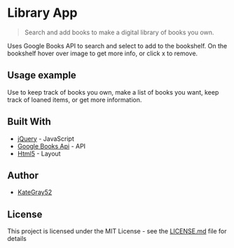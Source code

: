 # Library App
> Search and add books to make a digital library of books you own.


Uses Google Books API to search and select to add to the bookshelf. On the bookshelf hover over image to get more info, or click x to remove.



## Usage example

Use to keep track of books you own, make a list of books you want, keep track of loaned items, or get more information.



## Built With

* [jQuery](https://jquery.com/) - JavaScript
* [Google Books Api](https://developers.google.com/books/) - API
* [Html5](https://html5up.net/editorial) - Layout


## Author

* [KateGray52](https://github.com/KateGray52)

## License

This project is licensed under the MIT License - see the [LICENSE.md](LICENSE.md) file for details
